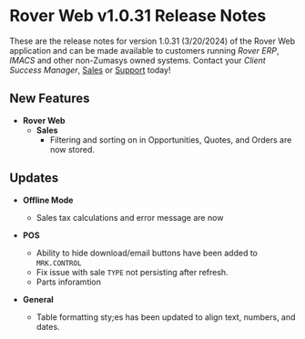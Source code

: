 # Rover Web v1.0.31 Release Notes

<badge text= "Version 1.0.31" vertical="middle" />

<PageHeader />

These are the release notes for version 1.0.31 (3/20/2024) of the Rover Web application and can be made available to customers running _Rover ERP_, _IMACS_ and other non-Zumasys owned systems. Contact your _Client Success Manager_, [Sales](mailto:sales@zumasys.com?subject=Rover%20Web%20v1.0.31) or [Support](mailto:help@zumasys.com?subject=Rover%20Web%20v1.0.31) today!

## New Features

- **Rover Web**
  - **Sales**
    - Filtering and sorting on in Opportunities, Quotes, and Orders are now stored.

## Updates

- **Offline Mode**
  - Sales tax calculations and error message are now 

- **POS**
  - Ability to hide download/email buttons have been added to `MRK.CONTROL`
  - Fix issue with sale `TYPE` not persisting after refresh.
  - Parts inforamtion 

- **General**
  - Table formatting sty;es has been updated to align text, numbers, and dates.


<PageFooter />
